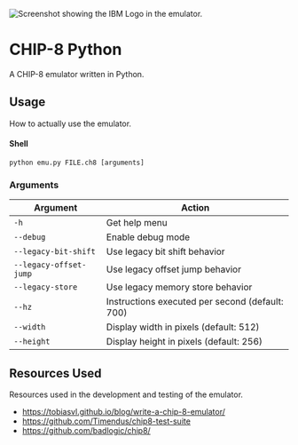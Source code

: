 ![Screenshot showing the IBM Logo in the emulator.](https://github.com/user-attachments/assets/5e3f1507-bfd3-474e-92f8-c6faf5c71a34)

# CHIP-8 Python
A CHIP-8 emulator written in Python.

## Usage
How to actually use the emulator.
#### Shell
```
python emu.py FILE.ch8 [arguments]
```
### Arguments
|Argument|Action|
|-|-|
|`-h`|Get help menu|
|`--debug`|Enable debug mode|
|`--legacy-bit-shift`|Use legacy bit shift behavior|
|`--legacy-offset-jump`|Use legacy offset jump behavior|
|`--legacy-store`|Use legacy memory store behavior|
|`--hz`|Instructions executed per second (default: 700)|
|`--width`|Display width in pixels (default: 512)|
|`--height`|Display height in pixels (default: 256)|

## Resources Used
Resources used in the development and testing of the emulator.
- https://tobiasvl.github.io/blog/write-a-chip-8-emulator/
- https://github.com/Timendus/chip8-test-suite
- https://github.com/badlogic/chip8/
